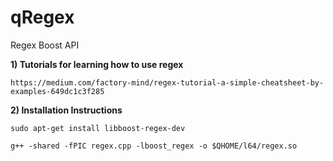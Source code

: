 # qRegex
Regex Boost API

__1) Tutorials for learning how to use regex__

`https://medium.com/factory-mind/regex-tutorial-a-simple-cheatsheet-by-examples-649dc1c3f285`


__2) Installation Instructions__

`sudo apt-get install libboost-regex-dev`

`g++ -shared -fPIC regex.cpp -lboost_regex -o $QHOME/l64/regex.so`
